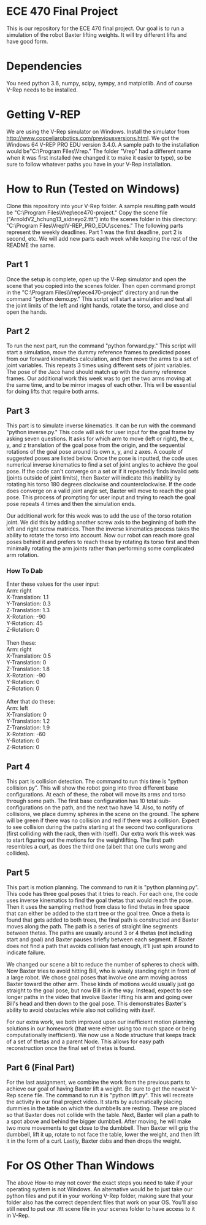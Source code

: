 # ECE 470 Final Project
This is our repository for the ECE 470 final project.  Our goal is to run a simulation of the robot Baxter lifting weights.  It will try different lifts and have good form.

# Dependencies
You need python 3.6, numpy, scipy, sympy, and matplotlib.  And of course V-Rep needs to be installed.

# Getting V-REP
We are using the V-Rep simulator on Windows.  Install the simulator from http://www.coppeliarobotics.com/previousversions.html.  We got the Windows 64 V-REP PRO EDU version 3.4.0.  A sample path to the installation would be"C:\Program Files\Vrep." The folder "Vrep" had a different name when it was first installed (we changed it to make it easier to type), so be sure to follow whatever paths you have in your V-Rep installation.

# How to Run (Tested on Windows)
Clone this repository into your V-Rep folder.  A sample resulting path would be "C:\Program Files\Vrep\ece470-project."  Copy the scene file ("ArnoldV2_hchung13_sidneyo2.ttt") into the scenes folder in this directory: "C:\Program Files\Vrep\V-REP_PRO_EDU\scenes." The following parts represent the weekly deadlines.  Part 1 was the first deadline, part 2 is second, etc.  We will add new parts each week while keeping the rest of the README the same.

## Part 1
Once the setup is complete, open up the V-Rep simulator and open the scene that you copied into the scenes folder.  Then open command prompt in the "C:\Program Files\Vrep\ece470-project" directory and run the command "python demo.py."  This script will start a simulation and test all the joint limits of the left and right hands, rotate the torso, and close and open the hands.

## Part 2
To run the next part, run the command "python forward.py."  This script will start a simulation, move the dummy reference frames to predicted poses from our forward kinematics calculation, and then move the arms to a set of joint variables.  This repeats 3 times using different sets of joint variables.  The pose of the Jaco hand should match up with the dummy reference frames.  Our additional work this week was to get the two arms moving at the same time, and to be mirror images of each other.  This will be essential for doing lifts that require both arms.

## Part 3
This part is to simulate inverse kinematics.  It can be run with the command "python inverse.py."  This code will ask for user input for the goal frame by asking seven questions.  It asks for which arm to move (left or right), the x, y, and z translation of the goal pose from the origin, and the sequential rotations of the goal pose around its own x, y, and z axes.  A couple of suggested poses are listed below.  Once the pose is inputted, the code uses numerical inverse kinematics to find a set of joint angles to achieve the goal pose.  If the code can't converge on a set or if it repeatedly finds invalid sets (joints outside of joint limits), then Baxter will indicate this inability by rotating his torso 180 degrees clockwise and counterclockwise.  If the code does converge on a valid joint angle set, Baxter will move to reach the goal pose.  This process of prompting for user input and trying to reach the goal pose repeats 4 times and then the simulation ends.  

Our additional work for this week was to add the use of the torso rotation joint.  We did this by adding another screw axis to the beginning of both the left and right screw matrices.  Then the inverse kinematics process takes the ability to rotate the torso into account.  Now our robot can reach more goal poses behind it and prefers to reach these by rotating its torso first and then minimally rotating the arm joints rather than performing some complicated arm rotation.

### How To Dab
Enter these values for the user input:<br>
Arm: right<br>
X-Translation: 1.1<br>
Y-Translation: 0.3<br>
Z-Translation: 1.3<br>
X-Rotation: -90<br>
Y-Rotation: 45<br>
Z-Rotation: 0<br>
<br>
Then these:<br>
Arm: right<br>
X-Translation: 0.5<br>
Y-Translation: 0<br>
Z-Translation: 1.8<br>
X-Rotation: -90<br>
Y-Rotation: 0<br>
Z-Rotation: 0<br>
<br>
After that do these:<br>
Arm: left<br>
X-Translation: 0<br>
Y-Translation: 1.2<br>
Z-Translation: 1.9<br>
X-Rotation: -60<br>
Y-Rotation: 0<br>
Z-Rotation: 0<br>

## Part 4
This part is collision detection.  The command to run this time is "python collision.py".  This will show the robot going into three different base configurations.  At each of these, the robot will move its arms and torso through some path.  The first base configuration has 10 total sub-configurations on the path, and the next two have 14.  Also, to notify of collisions, we place dummy spheres in the scene on the ground.  The sphere will be green if there was no collision and red if there was a collision.  Expect to see collision during the paths starting at the second two configurations (first colliding with the rack, then with itself).  Our extra work this week was to start figuring out the motions for the weightlifting.  The first path resembles a curl, as does the third one (albeit that one curls wrong and collides).

## Part 5
This part is motion planning.  The command to run it is "python planning.py".  This code has three goal poses that it tries to reach.  For each one, the code uses inverse kinematics to find the goal thetas that would reach the pose.  Then it uses the sampling method from class to find thetas in free space that can either be added to the start tree or the goal tree.  Once a theta is found that gets added to both trees, the final path is constructed and Baxter moves along the path.  The path is a series of straight line segments between thetas.  The paths are usually around 3 or 4 thetas (not including start and goal) and Baxter pauses briefly between each segment.  If Baxter does not find a path that avoids collision fast enough, it'll just spin around to indicate failure.

We changed our scene a bit to reduce the number of spheres to check with.  Now Baxter tries to avoid hitting Bill, who is wisely standing right in front of a large robot.  We chose goal poses that involve one arm moving across Baxter toward the other arm.  These kinds of motions would usually just go straight to the goal pose, but now Bill is in the way.  Instead, expect to see longer paths in the video that involve Baxter lifting his arm and going over Bill's head and then down to the goal pose.  This demonstrates Baxter's ability to avoid obstacles while also not colliding with itself. 

For our extra work, we both improved upon our inefficient motion planning solutions in our homework (that were either using too much space or being computationally inefficient).  We now use a Node structure that keeps track of a set of thetas and a parent Node.  This allows for easy path reconstruction once the final set of thetas is found.

## Part 6 (Final Part)
For the last assignment, we combine the work from the previous parts to achieve our goal of having Baxter lift a weight.  Be sure to get the newest V-Rep scene file.  The command to run it is "python lift.py". This will recreate the activity in our final project video.  It starts by automatically placing dummies in the table on which the dumbbells are resting.  These are placed so that Baxter does not collide with the table.  Next, Baxter will plan a path to a spot above and behind the bigger dumbbell.  After moving, he will make two more movements to get close to the dumbbell.  Then Baxter will grip the dumbbell, lift it up, rotate to not face the table, lower the weight, and then lift it in the form of a curl.  Lastly, Baxter dabs and then drops the weight.

# For OS Other Than Windows
The above How-to may not cover the exact steps you need to take if your operating system is not Windows.  An alternative would be to just take our python files and put it in your working V-Rep folder, making sure that your folder also has the correct dependent files that work on your OS.  You'll also still need to put our .ttt scene file in your scenes folder to have access to it in V-Rep.
